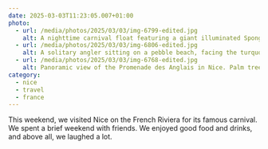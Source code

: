 ```yaml
---
date: 2025-03-03T11:23:05.007+01:00
photo:
  - url: /media/photos/2025/03/03/img-6799-edited.jpg
    alt: A nighttime carnival float featuring a giant illuminated SpongeBob SquarePants with a surprised expression and wearing his characteristic tie. The float, lit in blue at its base, is surrounded by other decorative elements in green and bright colors. Spectators gather around the float in a festive atmosphere, with historic buildings and palm trees in the background.
  - url: /media/photos/2025/03/03/img-6806-edited.jpg
    alt: A solitary angler sitting on a pebble beach, facing the turquoise sea under a clear blue sky. Three fishing rods are planted in front of them. Sunlight sparkles on the water's surface, creating a striking contrast with the dark pebbles of the shoreline. The image conveys a peaceful and contemplative atmosphere.
  - url: /media/photos/2025/03/03/img-6768-edited.jpg
    alt: Panoramic view of the Promenade des Anglais in Nice. Palm trees in the foreground frame the view of the famous crescent-shaped bay. The pebble beach stretches along the coastline, bordered by historic buildings with characteristic ochre facades. The deep blue Mediterranean Sea contrasts with the azure sky. A few people can be seen walking on the beach.
category:
  - nice
  - travel
  - france
---
```


This weekend, we visited Nice on the French Riviera for its famous carnival. We spent a brief weekend with friends. We enjoyed good food and drinks, and above all, we laughed a lot.
